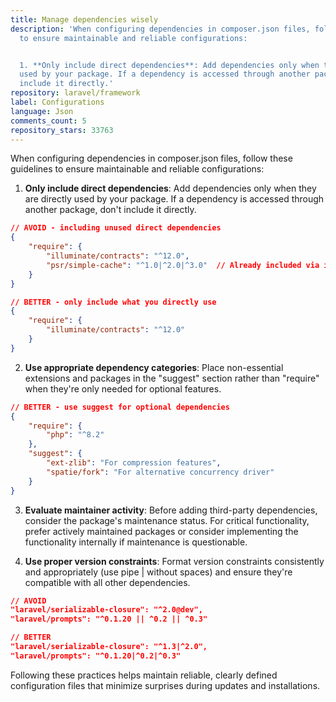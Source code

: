 ```yaml
---
title: Manage dependencies wisely
description: 'When configuring dependencies in composer.json files, follow these guidelines
  to ensure maintainable and reliable configurations:


  1. **Only include direct dependencies**: Add dependencies only when they are directly
  used by your package. If a dependency is accessed through another package, don''t
  include it directly.'
repository: laravel/framework
label: Configurations
language: Json
comments_count: 5
repository_stars: 33763
---
```


When configuring dependencies in composer.json files, follow these guidelines to ensure maintainable and reliable configurations:

1. **Only include direct dependencies**: Add dependencies only when they are directly used by your package. If a dependency is accessed through another package, don't include it directly.

```json
// AVOID - including unused direct dependencies
{
    "require": {
        "illuminate/contracts": "^12.0",
        "psr/simple-cache": "^1.0|^2.0|^3.0"  // Already included via illuminate/contracts
    }
}

// BETTER - only include what you directly use
{
    "require": {
        "illuminate/contracts": "^12.0"
    }
}
```

2. **Use appropriate dependency categories**: Place non-essential extensions and packages in the "suggest" section rather than "require" when they're only needed for optional features.

```json
// BETTER - use suggest for optional dependencies
{
    "require": {
        "php": "^8.2"
    },
    "suggest": {
        "ext-zlib": "For compression features",
        "spatie/fork": "For alternative concurrency driver"
    }
}
```

3. **Evaluate maintainer activity**: Before adding third-party dependencies, consider the package's maintenance status. For critical functionality, prefer actively maintained packages or consider implementing the functionality internally if maintenance is questionable.

4. **Use proper version constraints**: Format version constraints consistently and appropriately (use pipe | without spaces) and ensure they're compatible with all other dependencies.

```json
// AVOID
"laravel/serializable-closure": "^2.0@dev",
"laravel/prompts": "^0.1.20 || ^0.2 || ^0.3"

// BETTER
"laravel/serializable-closure": "^1.3|^2.0",
"laravel/prompts": "^0.1.20|^0.2|^0.3"
```

Following these practices helps maintain reliable, clearly defined configuration files that minimize surprises during updates and installations.
